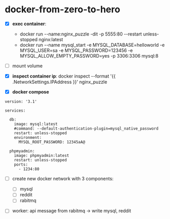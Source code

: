 # docker-from-zero-to-hero

- [x] **exec container**: 
  
  + docker run --name:nginx_puzzle -dit -p 5555:80 --restart unless-stopped nginx:latest 
  + docker run --name mysql_start -e MYSQL_DATABASE=helloworld -e MYSQL_USER=sa -e MYSQL_PASSWORD=123456 -e MYSQL_ALLOW_EMPTY_PASSWORD=yes -p 3306:3306 mysql:8

- [ ] mount volume

- [X] **inspect container ip**: docker inspect --format '{{ .NetworkSettings.IPAddress }}' nginx_puzzle

- [X] **docker compose**

```docker
version: '3.1'

services:

  db:
    image: mysql:latest
    #command: --default-authentication-plugin=mysql_native_password
    restart: unless-stopped
    environment:
      MYSQL_ROOT_PASSWORD: 12345aA@

  phpmyadmin:
    image: phpmyadmin:latest
    restart: unless-stopped
    ports:
      - 1234:80
```

- [ ] create new docker network with 3 components: 

  - [ ] mysql
  - [ ] reddit
  - [ ] rabitmq

- [ ] worker: api message from rabitmq -> write mysql, reddit
